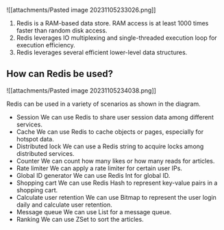 ![[attachments/Pasted image 20231105233026.png]]

1. Redis is a RAM-based data store. RAM access is at least 1000 times faster than random disk access.
2. Redis leverages IO multiplexing and single-threaded execution loop for execution efficiency.
3. Redis leverages several efficient lower-level data structures.

## How can Redis be used?
![[attachments/Pasted image 20231105234038.png]]

Redis can be used in a variety of scenarios as shown in the diagram.

- Session
    We can use Redis to share user session data among different services.
- Cache
    We can use Redis to cache objects or pages, especially for hotspot data.
- Distributed lock
    We can use a Redis string to acquire locks among distributed services.
- Counter
    We can count how many likes or how many reads for articles.
- Rate limiter
    We can apply a rate limiter for certain user IPs.
- Global ID generator
    We can use Redis Int for global ID.
- Shopping cart
    We can use Redis Hash to represent key-value pairs in a shopping cart.
- Calculate user retention
    We can use Bitmap to represent the user login daily and calculate user retention.
- Message queue
    We can use List for a message queue.
- Ranking
    We can use ZSet to sort the articles.